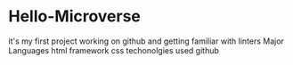 # Hello-Microverse
it's my first project working on github and getting familiar with linters
Major Languages
html
framework
css
techonolgies used
github

